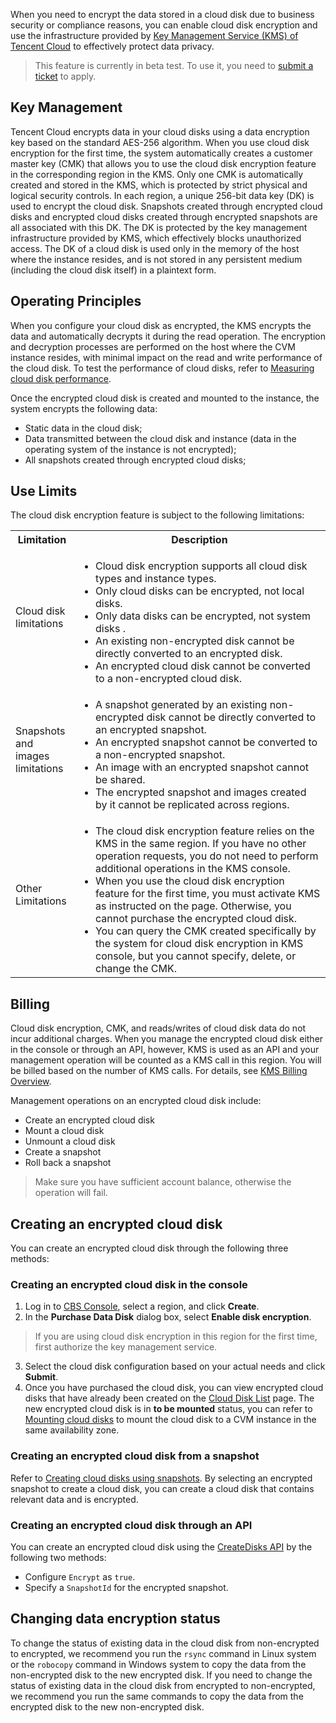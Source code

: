 When you need to encrypt the data stored in a cloud disk due to business security or compliance reasons, you can enable cloud disk encryption and use the infrastructure provided by [Key Management Service (KMS) of Tencent Cloud](https://intl.cloud.tencent.com/product/kms) to effectively protect data privacy.
>This feature is currently in beta test. To use it, you need to [submit a ticket](https://console.cloud.tencent.com/workorder/category) to apply.
>

## Key Management
Tencent Cloud encrypts data in your cloud disks using a data encryption key based on the standard AES-256 algorithm. When you use cloud disk encryption for the first time, the system automatically creates a customer master key (CMK) that allows you to use the cloud disk encryption feature in the corresponding region in the KMS. Only one CMK is automatically created and stored in the KMS, which is protected by strict physical and logical security controls.
In each region, a unique 256-bit data key (DK) is used to encrypt the cloud disk. Snapshots created through encrypted cloud disks and encrypted cloud disks created through encrypted snapshots are all associated with this DK. The DK is protected by the key management infrastructure provided by KMS, which effectively blocks unauthorized access. The DK of a cloud disk is used only in the memory of the host where the instance resides, and is not stored in any persistent medium (including the cloud disk itself) in a plaintext form.

## Operating Principles
When you configure your cloud disk as encrypted, the KMS encrypts the data and automatically decrypts it during the read operation. The encryption and decryption processes are performed on the host where the CVM instance resides, with minimal impact on the read and write performance of the cloud disk. To test the performance of cloud disks, refer to [Measuring cloud disk performance](https://intl.cloud.tencent.com/document/product/362/6741).

Once the encrypted cloud disk is created and mounted to the instance, the system encrypts the following data:
- Static data in the cloud disk;
- Data transmitted between the cloud disk and instance (data in the operating system of the instance is not encrypted);
- All snapshots created through encrypted cloud disks;

## Use Limits
The cloud disk encryption feature is subject to the following limitations:

<table>
	<tr>
	<th width="20%">Limitation</th>
	<th>Description</th>
	</tr>
	<tr>
	<td>Cloud disk limitations</td>
	<td><ul class="params">
	<li>Cloud disk encryption supports all cloud disk types and instance types.</li>
	<li>Only cloud disks can be encrypted, not local disks.</li>
	<li>Only data disks can be encrypted, not system disks .</li>
	<li>An existing non-encrypted disk cannot be directly converted to an encrypted disk.</li>
	<li>An encrypted cloud disk cannot be converted to a non-encrypted cloud disk.</li>
	</ul></td>
	</tr>
	<tr>
	<td>Snapshots and images limitations</td>
	<td><ul class="params">
	<li>A snapshot generated by an existing non-encrypted disk cannot be directly converted to an encrypted snapshot.</li>
  <li>An encrypted snapshot cannot be converted to a non-encrypted snapshot.</li>
	<li>An image with an encrypted snapshot cannot be shared.</li>
	<li>The encrypted snapshot and images created by it cannot be replicated across regions.</li>
	</ul></td>
	</tr>
	<tr>
	<td>Other Limitations</td>
	<td><ul class="params">
	<li>The cloud disk encryption feature relies on the KMS in the same region. If you have no other operation requests, you do not need to perform additional operations in the KMS console.</li>
	<li>When you use the cloud disk encryption feature for the first time, you must activate KMS as instructed on the page. Otherwise, you cannot purchase the encrypted cloud disk.</li>
	<li>You can query the CMK created specifically by the system for cloud disk encryption in KMS console, but you cannot specify, delete, or change the CMK.</li>
	</ul></td>
	</tr>
</table>







## Billing
Cloud disk encryption, CMK, and reads/writes of cloud disk data do not incur additional charges. When you manage the encrypted cloud disk either in the console or through an API, however, KMS is used as an API and your management operation will be counted as a KMS call in this region. You will be billed based on the number of KMS calls. For details, see [KMS Billing Overview](https://intl.cloud.tencent.com/document/product/1030/31966).

Management operations on an encrypted cloud disk include:
- Create an encrypted cloud disk
- Mount a cloud disk
- Unmount a cloud disk
- Create a snapshot
- Roll back a snapshot
>Make sure you have sufficient account balance, otherwise the operation will fail.
>


## Creating an encrypted cloud disk
You can create an encrypted cloud disk through the following three methods:

### Creating an encrypted cloud disk in the console
1. Log in to [CBS Console](https://console.cloud.tencent.com/cvm/cbs), select a region, and click **Create**.
2. In the **Purchase Data Disk** dialog box, select **Enable disk encryption**.
>If you are using cloud disk encryption in this region for the first time, first authorize the key management service.
>
3. Select the cloud disk configuration based on your actual needs and click **Submit**.
4. Once you have purchased the cloud disk, you can view encrypted cloud disks that have already been created on the [Cloud Disk List](https://console.cloud.tencent.com/cvm/cbs) page.
The new encrypted cloud disk is in **to be mounted** status, you can refer to [Mounting cloud disks](https://intl.cloud.tencent.com/document/product/362/32401) to mount the cloud disk to a CVM instance in the same availability zone.

### Creating an encrypted cloud disk from a snapshot
Refer to [Creating cloud disks using snapshots](https://intl.cloud.tencent.com/document/product/362/5757). By selecting an encrypted snapshot to create a cloud disk, you can create a cloud disk that contains relevant data and is encrypted.

### Creating an encrypted cloud disk through an API
You can create an encrypted cloud disk using the [CreateDisks API](https://intl.cloud.tencent.com/document/product/362/16312) by the following two methods:
- Configure `Encrypt` as `true`.
- Specify a `SnapshotId` for the encrypted snapshot.

## Changing data encryption status
To change the status of existing data in the cloud disk from non-encrypted to encrypted, we recommend you run the `rsync` command in Linux system or the `robocopy` command in Windows system to copy the data from the non-encrypted disk to the new encrypted disk.
If you need to change the status of existing data in the cloud disk from encrypted to non-encrypted, we recommend you run the same commands to copy the data from the encrypted disk to the new non-encrypted disk.


<style>
	.params{margin-bottom:0px !important;}
</style>





